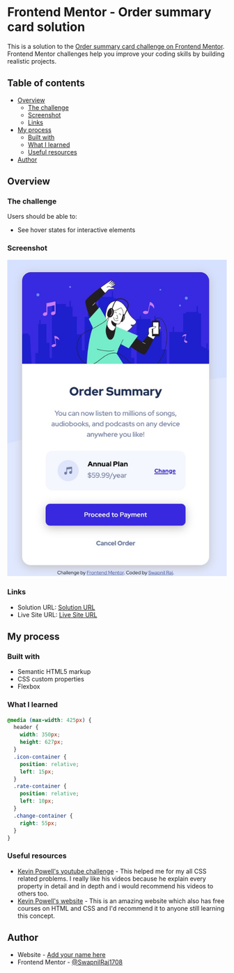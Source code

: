 # Frontend Mentor - Order summary card solution

This is a solution to the [Order summary card challenge on Frontend Mentor](https://www.frontendmentor.io/challenges/order-summary-component-QlPmajDUj). Frontend Mentor challenges help you improve your coding skills by building realistic projects. 

## Table of contents

- [Overview](#overview)
  - [The challenge](#the-challenge)
  - [Screenshot](#screenshot)
  - [Links](#links)
- [My process](#my-process)
  - [Built with](#built-with)
  - [What I learned](#what-i-learned)
  - [Useful resources](#useful-resources)
- [Author](#author)

## Overview

### The challenge

Users should be able to:

- See hover states for interactive elements

### Screenshot

![](./screenshot.jpg)

### Links

- Solution URL: [Solution URL](https://your-solution-url.com)
- Live Site URL: [Live Site URL](https://your-live-site-url.com)

## My process

### Built with

- Semantic HTML5 markup
- CSS custom properties
- Flexbox

### What I learned

```css
@media (max-width: 425px) {
  header {
    width: 350px;
    height: 627px;
  }
  .icon-container {
    position: relative;
    left: 15px;
  }
  .rate-container {
    position: relative;
    left: 10px;
  }
  .change-container {
    right: 55px;
  }
}
```

### Useful resources

- [Kevin Powell's youtube challenge](https://www.youtube.com/kepowob) - This helped me for my all CSS related problems. I really like his videos because he explain every property in detail and in depth and i would recommend his videos to others too.
- [Kevin Powell's website](https://courses.kevinpowell.co/) - This is an amazing website which also has free courses on HTML and CSS and I'd recommend it to anyone still learning this concept.

## Author

- Website - [Add your name here](https://github.com/SwapnilRaj1708)
- Frontend Mentor - [@SwapnilRaj1708](https://www.frontendmentor.io/profile/SwapnilRaj1708)
